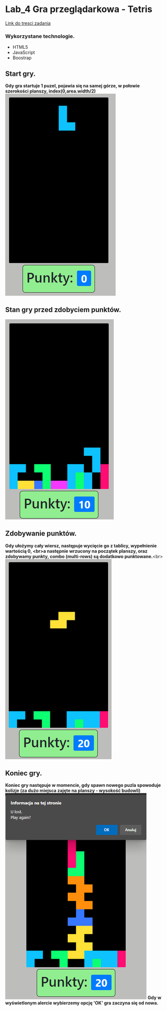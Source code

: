 # Lab_4 Gra przeglądarkowa - Tetris

[Link do tresci zadania](https://zacniewski.gitlab.io/teaching/2020-serwisy-www/)

### Wykorzystane technologie.
* HTML5
* JavaScript
* Boostrap

## Start gry.
__Gdy gra startuje 1 puzel, pojawia się na samej górze, w połowie szerokości planszy, index(0,area.width/2)__
![Stan początkowy gry.](./md_files/lost_after.png)

## Stan gry przed zdobyciem punktów.
![Przed ulożeniu parteru.](./md_files/row_before.png)

## Zdobywanie punktów.
__Gdy ułożymy cały wiersz, następuje wycięcie go z tablicy, wypełnienie wartością 0, <br\>a następnie wrzucony na początek planszy, oraz zdobywamy punkty, combo (multi-rows) są dodatkowo punktowane.__<br\>
![Po ulożeniu parteru.](./md_files/row_after.png)

## Koniec gry.
__Koniec gry następuje w momencie, gdy spawn nowego puzla spowoduje kolizje (za dużo miejsca zajęte na planszy - wysokość budowli)__
![Ogloszenie przegranej.](./md_files/lost.png)
__Gdy w wyświetlonym alercie wybierzemy opcję 'OK' gra zaczyna się od nowa.__
